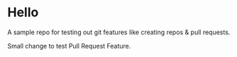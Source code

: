 # Hello
A sample repo for testing out git features like creating repos & pull requests.

Small change to test Pull Request Feature.

